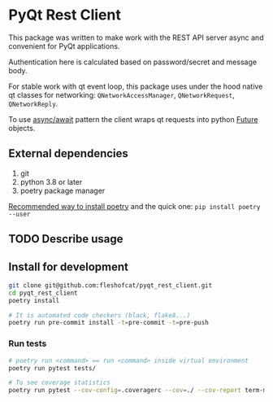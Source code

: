 # PyQt Rest Client

This package was written to make work with the REST API server async and convenient for PyQt applications.

Authentication here is calculated based on password/secret and message body.

For stable work with qt event loop, this package uses under the hood native qt classes for networking: `QNetworkAccessManager`, `QNetworkRequest`, `QNetworkReply`.

To use [async/await](https://iximiuz.com/en/posts/from-callback-hell-to-async-await-heaven/) pattern the client wraps qt requests into python [Future](https://docs.python.org/3/library/asyncio-future.html) objects.

## External dependencies

1. git
1. python 3.8 or later
1. poetry package manager

[Recommended way to install poetry](https://python-poetry.org/docs/#installation) and the quick one: `pip install poetry --user`

## TODO Describe usage

## Install for development

``` bash
git clone git@github.com:fleshofcat/pyqt_rest_client.git
cd pyqt_rest_client
poetry install

# It is automated code checkers (black, flake8...)
poetry run pre-commit install -t=pre-commit -t=pre-push
```

### Run tests

``` bash
# poetry run <command> == run <command> inside virtual environment
poetry run pytest tests/

# To see coverage statistics
poetry run pytest --cov-config=.coveragerc --cov=./ --cov-report term-missing tests/
```


